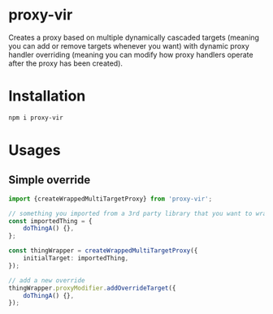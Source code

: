 # proxy-vir

Creates a proxy based on multiple dynamically cascaded targets (meaning you can add or remove targets whenever you want) with dynamic proxy handler overriding (meaning you can modify how proxy handlers operate after the proxy has been created).

# Installation

```bash
npm i proxy-vir
```

# Usages

## Simple override

<!-- example-link: src/readme-examples/create-proxy.example.ts -->

```TypeScript
import {createWrappedMultiTargetProxy} from 'proxy-vir';

// something you imported from a 3rd party library that you want to wrap
const importedThing = {
    doThingA() {},
};

const thingWrapper = createWrappedMultiTargetProxy({
    initialTarget: importedThing,
});

// add a new override
thingWrapper.proxyModifier.addOverrideTarget({
    doThingA() {},
});
```
